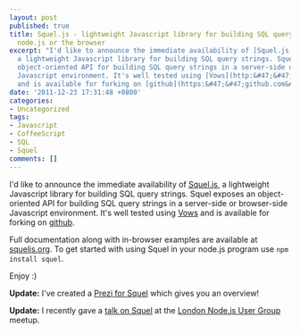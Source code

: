 ```yaml
---
layout: post
published: true
title: Squel.js - lightweight Javascript library for building SQL query strings in
  node.js or the browser
excerpt: "I'd like to announce the immediate availability of [Squel.js](http:&#47;&#47;squeljs.org&#47;),
  a lightweight Javascript library for building SQL query strings. Squel exposes an
  object-oriented API for building SQL query strings in a server-side or browser-side
  Javascript environment. It's well tested using [Vows](http:&#47;&#47;vowsjs.org&#47;)
  and is available for forking on [github](https:&#47;&#47;github.com&#47;hiddentao&#47;squel).\r\n"
date: '2011-12-23 17:31:48 +0800'
categories:
- Uncategorized
tags:
- Javascript
- CoffeeScript
- SQL
- Squel
comments: []
---
```

I'd like to announce the immediate availability of [Squel.js](http://squeljs.org/), a lightweight Javascript library for building SQL query strings. Squel exposes an object-oriented API for building SQL query strings in a server-side or browser-side Javascript environment. It's well tested using [Vows](http://vowsjs.org/) and is available for forking on [github](https://github.com/hiddentao/squel).

Full documentation along with in-browser examples are available at [squeljs.org](http://squeljs.org/). To get started with using Squel in your node.js program use `npm install squel`.

Enjoy :)

**Update:** I've created a [Prezi for Squel](http://prezi.com/8fdvjo6ripkw/squeljs/) which gives you an overview!

**Update:** I recently gave a [talk on Squel](/archives/2012/03/02/my-talk-on-squel-js-at-the-london-node-js-user-group/) at the [London Node.js User Group](http://lnug.org/) meetup.
